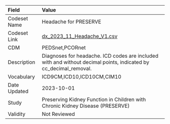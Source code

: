|Field        |Value                                                                                                            |
|:------------|:----------------------------------------------------------------------------------------------------------------|
|Codeset Name |Headache for PRESERVE                                                                                            |
|Codeset Link |[dx_2023_11_Headache_V1.csv](https://github.com/PEDSnet/Variable-Dictionary/blob/main/conditions/dx_2023_11_Headache_V1.csv.csv)|
|CDM          |PEDSnet,PCORnet                                                                                                  |
|Description  |Diagnoses for headache. ICD codes are included with and without decimal points, indicated by cc_decimal_removal. |
|Vocabulary   |ICD9CM,ICD10,ICD10CM,CIM10                                                                                       |
|Date Updated |2023-10-01                                                                                                       |
|Study        |Preserving Kidney Function in Children with Chronic Kidney Disease (PRESERVE)                                    |
|Validity     |Not Reviewed                                                                                                     |
